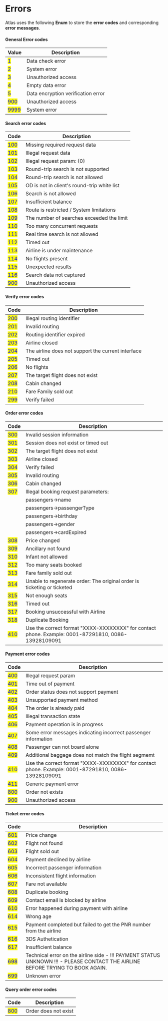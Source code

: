 # Errors

Atlas uses the following **Enum** to store the **error codes** and corresponding **error messages**.

#### General Error codes

| Value   | Description                         |
| ------- | ----------------------------------- |
| <mark style="color:blue;">1</mark> | Data check error                    |
| <mark style="color:blue;">2</mark>  | System error                        |
| <mark style="color:blue;">3</mark>  | Unauthorized access                 |
| <mark style="color:blue;">4</mark>  | Empty data error                    |
| <mark style="color:blue;">5</mark>  | Data encryption verification error  |
| <mark style="color:blue;">900</mark> | Unauthorized access                        |
| <mark style="color:blue;">9999</mark> | System error                              |


#### Search error codes
| Code                                 | Description                                |
| ------------------------------------ | ------------------------------------------ |
| <mark style="color:blue;">100</mark> | Missing required request data                               |
| <mark style="color:blue;">101</mark> | Illegal request data                         |
| <mark style="color:blue;">102</mark> | Illegal request param: {0}                           | 
| <mark style="color:blue;">103</mark> | Round-trip search is not supported                               |
| <mark style="color:blue;">104</mark> | Round-trip search is not allowed                               |
| <mark style="color:blue;">105</mark> | OD is not in client's round-trip white list                               |
| <mark style="color:blue;">106</mark> | Search is not allowed                               |
| <mark style="color:blue;">107</mark> | Insufficient balance                               |
| <mark style="color:blue;">108</mark> | Route is restricted / System limitations                               |
| <mark style="color:blue;">109</mark> | The number of searches exceeded the limit                               |
| <mark style="color:blue;">110</mark> | Too many concurrent requests                               |
| <mark style="color:blue;">111</mark> | Real time search is not allowed                               |
| <mark style="color:blue;">112</mark> | Timed out                               |
| <mark style="color:blue;">113</mark> | Airline is under maintenance                               |
| <mark style="color:blue;">114</mark> | No flights present                               |
| <mark style="color:blue;">115</mark> | Unexpected results                               |
| <mark style="color:blue;">116</mark> | Search data not captured                             |
| <mark style="color:blue;">900</mark> | Unauthorized access                              |


#### Verify error codes

| Code                                 | Description                                |
| ------------------------------------ | ------------------------------------------ |
| <mark style="color:blue;">200</mark> | Illegal routing identifier                               |
| <mark style="color:blue;">201</mark> | Invalid routing                           |
| <mark style="color:blue;">202</mark> | Routing identifier expired                           |
| <mark style="color:blue;">203</mark> | Airline closed                |
| <mark style="color:blue;">204</mark> | The airline does not support the current interface           |
| <mark style="color:blue;">205</mark> | Timed out           |
| <mark style="color:blue;">206</mark> | No flights                         |
| <mark style="color:blue;">207</mark> | The target flight does not exist                          |
| <mark style="color:blue;">208</mark> | Cabin changed        |
| <mark style="color:blue;">210</mark> | Fare Family sold out |
| <mark style="color:blue;">299</mark> | Verify failed |

#### Order error codes

| Code                                 | Description                                |
| ------------------------------------ | ------------------------------------------ |
| <mark style="color:blue;">300</mark> | Invalid session information                |
| <mark style="color:blue;">301</mark> | Session does not exist or timed out        |
| <mark style="color:blue;">302</mark> | The target flight does not exist           |
| <mark style="color:blue;">303</mark> | Airline closed                             |
| <mark style="color:blue;">304</mark> | Verify failed                              |
| <mark style="color:blue;">305</mark> | Invalid routing                            |
| <mark style="color:blue;">306</mark> | Cabin changed                              |
| <mark style="color:blue;">307</mark> | Illegal booking request parameters:        |
|                                      | passengers->name                           |
|                                      | passengers->passengerType                  |
|                                      | passengers->birthday                       |
|                                      | passengers->gender                         |
|                                      | passengers->cardExpired                    |
| <mark style="color:blue;">308</mark> | Price changed                              |
| <mark style="color:blue;">309</mark> | Ancillary not found                        |
| <mark style="color:blue;">310</mark> | Infant not allowed                         |
| <mark style="color:blue;">312</mark> | Too many seats booked                      |
| <mark style="color:blue;">313</mark> | Fare family sold out                       |
| <mark style="color:blue;">314</mark> | Unable to regenerate order: The original order is ticketing or ticketed                         |
| <mark style="color:blue;">315</mark> | Not enough seats                           |
| <mark style="color:blue;">316</mark> | Timed out                                  |
| <mark style="color:blue;">317</mark> | Booking unsuccessful with Airline          |
| <mark style="color:blue;">318</mark> | Duplicate Booking                          |
| <mark style="color:blue;">410</mark> | Use the correct format \"XXXX-XXXXXXXX\" for contact phone. Example: 0001-87291810, 0086-13928109091                         |

#### Payment  error codes
| Code                                 | Description                                |
| ------------------------------------ | ------------------------------------------ |
| <mark style="color:blue;">400</mark> | Illegal request param                               |
| <mark style="color:blue;">401</mark> | Time out of payment                          |
| <mark style="color:blue;">402</mark> | Order status does not support payment                        |
| <mark style="color:blue;">403</mark> | Unsupported payment method               |
| <mark style="color:blue;">404</mark> | The order is already paid            |
| <mark style="color:blue;">405</mark> | Illegal transaction state            |
| <mark style="color:blue;">406</mark> | Payment operation is in progress            |
| <mark style="color:blue;">407</mark> | Some error messages indicating incorrect passenger information            |
| <mark style="color:blue;">408</mark> | Passenger can not board alone            |
| <mark style="color:blue;">409</mark> | Additional baggage does not match the flight segmemt            |
| <mark style="color:blue;">410</mark> | Use the correct format \"XXXX-XXXXXXXX\" for contact phone. Example: 0001-87291810, 0086-13928109091                        |
| <mark style="color:blue;">411</mark> | Generic payment error          |
| <mark style="color:blue;">800</mark> | Order not exists          |
| <mark style="color:blue;">900</mark> | Unauthorized access            |

#### Ticket error codes

| Code                                 | Description                                |
| ------------------------------------ | ------------------------------------------ |
| <mark style="color:blue;">601</mark> | Price change                               |
| <mark style="color:blue;">602</mark> | Flight not found                           |
| <mark style="color:blue;">603</mark> | Flight sold out                           |
| <mark style="color:blue;">604</mark> | Payment declined by airline                |
| <mark style="color:blue;">605</mark> | Incorrect passenger information            |
| <mark style="color:blue;">606</mark> | Inconsistent flight information            |
| <mark style="color:blue;">607</mark> | Fare not available                         |
| <mark style="color:blue;">608</mark> | Duplicate booking                          |
| <mark style="color:blue;">609</mark> | Contact email is blocked by airline        |
| <mark style="color:blue;">610</mark> | Error happened during payment with airline |
| <mark style="color:blue;">614</mark> | Wrong age |
| <mark style="color:blue;">615</mark> | Payment completed but failed to get the PNR number from the airline |
| <mark style="color:blue;">616</mark> | 3DS Authetication |
| <mark style="color:blue;">617</mark> | Insufficient balance |
| <mark style="color:blue;">698</mark> | Technical error on the airline side - !!! PAYMENT STATUS UNKNOWN !!! - PLEASE CONTACT THE AIRLINE BEFORE TRYING TO BOOK AGAIN.|
| <mark style="color:blue;">699</mark> | Unknown error                              |




#### Query order error codes
| Code                                 | Description                                |
| ------------------------------------ | ------------------------------------------ |
| <mark style="color:blue;">800</mark> | Order does not exist                           |
